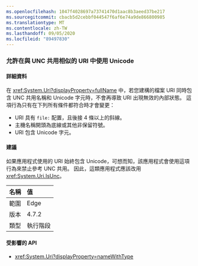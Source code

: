 ```yaml
---
ms.openlocfilehash: 1047f4028697a73741470d1aac8b3aeed37be217
ms.sourcegitcommit: cbacb5d2cebbf044547f6af6e74a9de866800985
ms.translationtype: MT
ms.contentlocale: zh-TW
ms.lasthandoff: 09/05/2020
ms.locfileid: "89497830"
---
```

### <a name="allow-unicode-in-uris-that-resemble-unc-shares"></a>允許在與 UNC 共用相似的 URI 中使用 Unicode

#### <a name="details"></a>詳細資料

在 <xref:System.Uri?displayProperty=fullName> 中，若您建構的檔案 URI 同時包含 UNC 共用名稱和 Unicode 字元時，不會再導致 URI 出現無效的內部狀態。 這項行為只有在下列所有條件都符合時才會變更：<ul><li>URI 具有 <code>file:</code> 配置，且後接 4 條以上的斜線。</li><li>主機名稱開頭為底線或其他非保留符號。</li><li>URI 包含 Unicode 字元。</li></ul>

#### <a name="suggestion"></a>建議

如果應用程式使用的 URI 始終包含 Unicode，可想而知，該應用程式會使用這項行為來禁止參考 UNC 共用。 因此，這類應用程式應該改用 <xref:System.Uri.IsUnc>。

| 名稱    | 值       |
|:--------|:------------|
| 範圍   |Edge|
|版本|4.7.2|
|類型|執行階段|

#### <a name="affected-apis"></a>受影響的 API

- <xref:System.Uri?displayProperty=nameWithType>

<!--

#### Affected APIs

- `T:System.Uri`

-->
